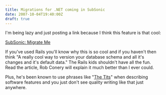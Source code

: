 ```yaml
---
title: Migrations for .NET coming in SubSonic
date: 2007-10-04T19:40:00Z
draft: true
---
```


I'm being lazy and just posting a link because I think this feature is that cool:

[SubSonic: Migrate Me](http://blog.wekeroad.com/2007/10/03/subsonic-migrate-me/)

If you've used Rails you'll know why this is so cool and if you haven't then think "A really cool way to version your database schema and all it's changes and it's default data." The Rails kids shouldn't have all the fun. Read the article, Rob Conery will explain it much better than I ever could.

Plus, he's been known to use phrases like "[The Tits](http://blog.wekeroad.com/2007/09/26/subsonic-whats-happening-now/)" when describing software features and you just don't see quality writing like that just anywhere.
